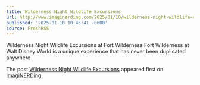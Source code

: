 ```yaml
---
title: Wilderness Night Wildlife Excursions
url: http://www.imaginerding.com/2025/01/10/wilderness-night-wildlife-excursions/
published: '2025-01-10 10:45:41 -0600'
source: FreshRSS
---
```

<p>Wilderness Night Wildlife Excursions at Fort Wilderness Fort Wilderness at Walt Disney World is a unique experience that has never been duplicated anywhere </p>
<p>The post <a href="http://www.imaginerding.com/2025/01/10/wilderness-night-wildlife-excursions/">Wilderness Night Wildlife Excursions</a> appeared first on <a href="http://www.imaginerding.com/">ImagiNERDing</a>.</p>
